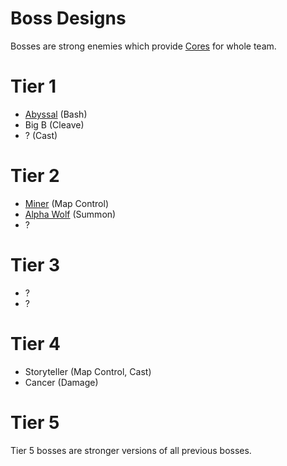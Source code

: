 # Boss Designs

Bosses are strong enemies which provide [Cores](../Item/Core.md) for whole team.

# Tier 1

- [Abyssal](Abyssal.md) (Bash)
- Big B (Cleave)
- ? (Cast)

# Tier 2

- [Miner](Miner.md) (Map Control)
- [Alpha Wolf](Alpha_Wolf.md) (Summon)
- ?

# Tier 3

- ?
- ?

# Tier 4

- Storyteller (Map Control, Cast)
- Cancer (Damage)

# Tier 5

Tier 5 bosses are stronger versions of all previous bosses.
